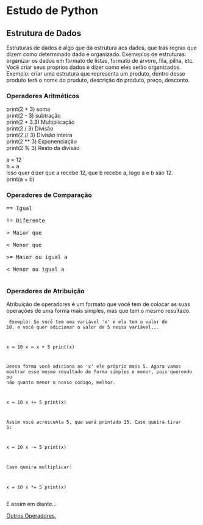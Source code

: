 # Estudo de Python

## Estrutura de Dados

Estruturas de dados é algo que dá estrutura aos dados, que trás regras que dizem como determinado dado é organizado. Exemeplos de estruturas: organizar os dados em formato de listas, formato de árvore, fila, pilha, etc. Você criar seus proprios dados e dizer como eles serão organizados. Exemplo: criar uma estrutura que representa um produto, dentro desse produto terá o nome do pruduto, descrição do produto, preço, desconto.

### Operadores Aritméticos

print(2 + 3) soma <br>
print(2 - 3) subtração <br>
print(2 * 3.3) Multiplicação <br>
print(2 / 3) Divisão <br>
print(2 // 3) Divisão inteira <br>
print(2 ** 3) Exponenciação <br>
print(2 % 3) Resto da divisão <br>



a = 12 <br>
b = a  <br>
Isso quer dizer que a recebe 12, que b recebe a, logo a e b são 12. <br>
print(a + b)


### Operadores de Comparação
<pre>
== Igual <br>
!= Diferente <br>
> Maior que <br>
< Menor que <br>
>= Maior ou igual a <br>
< Menor ou igual a <br>
</pre>

### Operadores de Atribuição

Atribuição de operadores é um formato que você tem de colocar as suas operações de uma forma mais simples, mas que tem o  mesmo resultado.
<code><pre>
Exemplo: Se você tem uma variável 'x' e ela tem o valor de 10, e você quer adicionar o valor de 5 nessa variável...

x = 10 
x = x + 5 
print(x)

Dessa forma você adiciona ao 'x' ele próprio mais 5. Agora vamos mostrar esse mesmo resultado de forma simples e menor, pois querendo ou não quanto menor o nosso código, melhor.

x = 10 
x += 5 
print(x)

Assim você acrescenta 5, que será printado 15. Caso queira tirar 5:

x = 10 
x -= 5 
print(x)

Caso queira multiplicar:

x = 10 
x *= 5 
print(x)
</code></pre>
E assim em diante...

<a href="Outros_Operadores.md" target="_self"  rel="prev">Outros Operadores.</a>


 